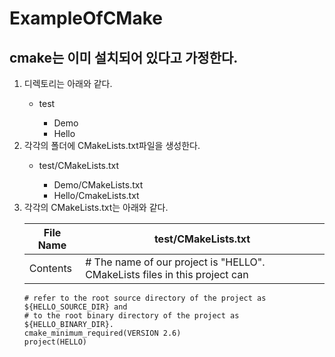 # ExampleOfCMake

## cmake는 이미 설치되어 있다고 가정한다.

<ol>
	<li>디렉토리는 아래와 같다.</li>
	<ul>
		<li>test</li>
		<ul>
			<li>Demo</li>
			<li>Hello</li>
		</ul>
	</ul>
	<li>각각의 폴더에 CMakeLists.txt파일을 생성한다.</li>
	<ul>
		<li>test/CMakeLists.txt</li>
		<ul>
			<li>Demo/CMakeLists.txt</li>
			<li>Hello/CmakeLists.txt</li>
		</ul>
	</ul>
	<li>각각의 CMakeLists.txt는 아래와 같다.</li>

File Name | test/CMakeLists.txt
---------- | ---------- 
Contents | # The name of our project is "HELLO". CMakeLists files in this project can
	# refer to the root source directory of the project as ${HELLO_SOURCE_DIR} and
	# to the root binary directory of the project as ${HELLO_BINARY_DIR}.
	cmake_minimum_required(VERSION 2.6)
	project(HELLO)


</ol>

